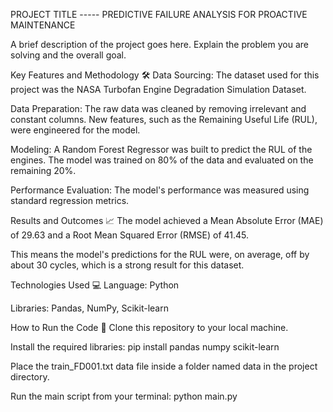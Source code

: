 PROJECT TITLE ----- PREDICTIVE FAILURE ANALYSIS FOR PROACTIVE MAINTENANCE

A brief description of the project goes here. Explain the problem you are solving and the overall goal.

Key Features and Methodology 🛠️
Data Sourcing: The dataset used for this project was the NASA Turbofan Engine Degradation Simulation Dataset.

Data Preparation: The raw data was cleaned by removing irrelevant and constant columns. New features, such as the Remaining Useful Life (RUL), were engineered for the model.

Modeling: A Random Forest Regressor was built to predict the RUL of the engines. The model was trained on 80% of the data and evaluated on the remaining 20%.

Performance Evaluation: The model's performance was measured using standard regression metrics.

Results and Outcomes 📈
The model achieved a Mean Absolute Error (MAE) of 29.63 and a Root Mean Squared Error (RMSE) of 41.45.

This means the model's predictions for the RUL were, on average, off by about 30 cycles, which is a strong result for this dataset.

Technologies Used 💻
Language: Python

Libraries: Pandas, NumPy, Scikit-learn

How to Run the Code 🚀
Clone this repository to your local machine.

Install the required libraries: pip install pandas numpy scikit-learn

Place the train_FD001.txt data file inside a folder named data in the project directory.

Run the main script from your terminal: python main.py

